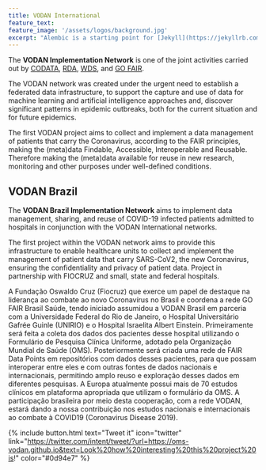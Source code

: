 ```yaml
---
title: VODAN International
feature_text: 
feature_image: '/assets/logos/background.jpg'
excerpt: "Alembic is a starting point for [Jekyll](https://jekyllrb.com/) projects. Rather than starting from scratch, this boilerplate is designed to get the ball rolling immediately. Install it, configure it, tweak it, push it."
---
```


 The **VODAN Implementation Network** is one of the joint activities carried out by [CODATA](https://codata.org/), [RDA](https://www.rd-alliance.org/), [WDS](https://www.worlddatasystem.org/), and [GO FAIR](https://www.go-fair.org/).
 
 The VODAN network was created under the urgent need to establish a federated data infrastructure, to support the capture and use of data for machine learning and artificial intelligence approaches and, discover significant patterns in epidemic outbreaks, both for the current situation and for future epidemics.
 
 The first VODAN project aims to collect and implement a data management of patients that carry the Coronavirus, according to the FAIR principles, making the (meta)data Findable, Accessible, Interoperable and Reusable. Therefore making the (meta)data available for reuse in new research, monitoring and other purposes under well-defined conditions.


 

## VODAN Brazil

The **VODAN Brazil Implementation Network** aims to implement data management, sharing, and reuse of COVID-19 infected patients admitted to hospitals in conjunction with the VODAN International networks.




 The first project within the VODAN network aims to provide this infrastructure to enable healthcare units to collect and implement the management of patient data that carry SARS-CoV2, the new Coronavirus, ensuring the confidentiality and privacy of patient data. Project in partnership with FIOCRUZ and small, state and federal hospitals.


A Fundação Oswaldo Cruz (Fiocruz) que exerce um papel
de destaque na liderança ao combate ao novo Coronavírus no Brasil e coordena a rede
GO FAIR Brasil Saúde, tendo iniciado assumidou a VODAN Brasil em parceria com a
Universidade Federal do Rio de Janeiro, o Hospital Universitário Gafrée Guinle
(UNIRIO) e o Hospital Israelita Albert Einstein. Primeiramente será feita a coleta dos
dados dos pacientes desse hospital utilizando o Formulário de Pesquisa Clínica
Uniforme, adotado pela Organização Mundial de Saúde (OMS). Posteriormente será
criada uma rede de FAIR Data Points em repositórios com dados desses pacientes,
para que possam interoperar entre eles e com outras fontes de dados nacionais e
internacionais, permitindo amplo reuso e exploração desses dados em diferentes
pesquisas. A Europa atualmente possui mais de 70 estudos clínicos em plataforma
apropriada que utilizam o formulário da OMS. A participação brasileira por meio desta
cooperação, com a rede VODAN, estará dando a nossa contribuição nos estudos
nacionais e internacionais ao combate à COVID19 (Coronavirus Disease 2019).


{% include button.html text="Tweet it" icon="twitter" link="https://twitter.com/intent/tweet/?url=https://oms-vodan.github.io&text=Look%20how%20interesting%20this%20project%20is!" color="#0d94e7" %}

